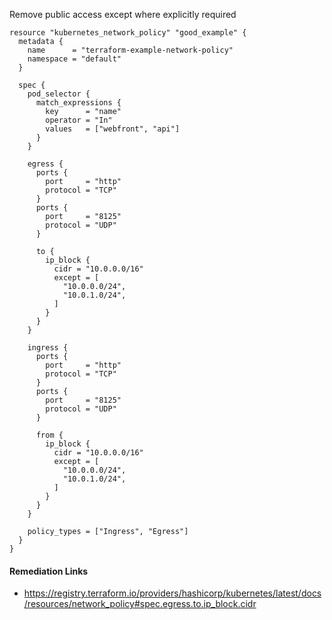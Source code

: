 
Remove public access except where explicitly required

```hcl
resource "kubernetes_network_policy" "good_example" {
  metadata {
    name      = "terraform-example-network-policy"
    namespace = "default"
  }

  spec {
    pod_selector {
      match_expressions {
        key      = "name"
        operator = "In"
        values   = ["webfront", "api"]
      }
    }

    egress {
      ports {
        port     = "http"
        protocol = "TCP"
      }
      ports {
        port     = "8125"
        protocol = "UDP"
      }

      to {
        ip_block {
          cidr = "10.0.0.0/16"
          except = [
            "10.0.0.0/24",
            "10.0.1.0/24",
          ]
        }
      }
    }

    ingress {
      ports {
        port     = "http"
        protocol = "TCP"
      }
      ports {
        port     = "8125"
        protocol = "UDP"
      }

      from {
        ip_block {
          cidr = "10.0.0.0/16"
          except = [
            "10.0.0.0/24",
            "10.0.1.0/24",
          ]
        }
      }
    }

    policy_types = ["Ingress", "Egress"]
  }
}
```

#### Remediation Links
 - https://registry.terraform.io/providers/hashicorp/kubernetes/latest/docs/resources/network_policy#spec.egress.to.ip_block.cidr


